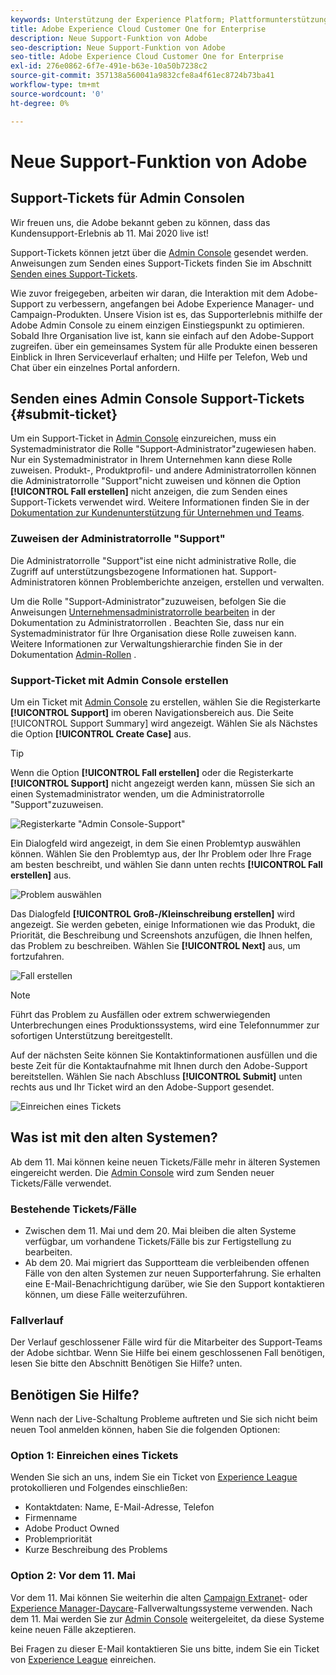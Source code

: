 ```yaml
---
keywords: Unterstützung der Experience Platform; Plattformunterstützung; Unterstützung intelligenter Dienste; Kundenunterstützung; Unterstützung der Attribution; rtcdp-Unterstützung; Support-Ticket einreichen; Support-Ticket
title: Adobe Experience Cloud Customer One for Enterprise
description: Neue Support-Funktion von Adobe
seo-description: Neue Support-Funktion von Adobe
seo-title: Adobe Experience Cloud Customer One for Enterprise
exl-id: 276e0862-6f7e-491e-b63e-10a50b7238c2
source-git-commit: 357138a560041a9832cfe8a4f61ec8724b73ba41
workflow-type: tm+mt
source-wordcount: '0'
ht-degree: 0%

---
```


# Neue Support-Funktion von Adobe

## Support-Tickets für Admin Consolen

Wir freuen uns, die Adobe bekannt geben zu können, dass das Kundensupport-Erlebnis ab 11. Mai 2020 live ist!

Support-Tickets können jetzt über die [Admin Console](https://adminconsole.adobe.com/) gesendet werden. Anweisungen zum Senden eines Support-Tickets finden Sie im Abschnitt [Senden eines Support-Tickets](#submit-ticket).

Wie zuvor freigegeben, arbeiten wir daran, die Interaktion mit dem Adobe-Support zu verbessern, angefangen bei Adobe Experience Manager- und Campaign-Produkten. Unsere Vision ist es, das Supporterlebnis mithilfe der Adobe Admin Console zu einem einzigen Einstiegspunkt zu optimieren. Sobald Ihre Organisation live ist, kann sie einfach auf den Adobe-Support zugreifen. über ein gemeinsames System für alle Produkte einen besseren Einblick in Ihren Serviceverlauf erhalten; und Hilfe per Telefon, Web und Chat über ein einzelnes Portal anfordern.

## Senden eines Admin Console Support-Tickets {#submit-ticket}

Um ein Support-Ticket in [Admin Console](https://adminconsole.adobe.com/) einzureichen, muss ein Systemadministrator die Rolle &quot;Support-Administrator&quot;zugewiesen haben. Nur ein Systemadministrator in Ihrem Unternehmen kann diese Rolle zuweisen. Produkt-, Produktprofil- und andere Administratorrollen können die Administratorrolle &quot;Support&quot;nicht zuweisen und können die Option **[!UICONTROL Fall erstellen]** nicht anzeigen, die zum Senden eines Support-Tickets verwendet wird. Weitere Informationen finden Sie in der [Dokumentation zur Kundenunterstützung für Unternehmen und Teams](https://helpx.adobe.com/enterprise/using/support-and-expert-services.html).

### Zuweisen der Administratorrolle &quot;Support&quot;

Die Administratorrolle &quot;Support&quot;ist eine nicht administrative Rolle, die Zugriff auf unterstützungsbezogene Informationen hat. Support-Administratoren können Problemberichte anzeigen, erstellen und verwalten.

Um die Rolle &quot;Support-Administrator&quot;zuzuweisen, befolgen Sie die Anweisungen [Unternehmensadministratorrolle bearbeiten](https://helpx.adobe.com/enterprise/using/admin-roles.html#add-admin-teams) in der Dokumentation zu Administratorrollen . Beachten Sie, dass nur ein Systemadministrator für Ihre Organisation diese Rolle zuweisen kann. Weitere Informationen zur Verwaltungshierarchie finden Sie in der Dokumentation [Admin-Rollen](https://helpx.adobe.com/enterprise/admin-guide.html/enterprise/using/admin-roles.ug.html) .

### Support-Ticket mit Admin Console erstellen

Um ein Ticket mit [Admin Console](https://adminconsole.adobe.com/) zu erstellen, wählen Sie die Registerkarte **[!UICONTROL Support]** im oberen Navigationsbereich aus. Die Seite [!UICONTROL Support Summary] wird angezeigt. Wählen Sie als Nächstes die Option **[!UICONTROL Create Case]** aus.

>[!TIP]
>
> Wenn die Option **[!UICONTROL Fall erstellen]** oder die Registerkarte **[!UICONTROL Support]** nicht angezeigt werden kann, müssen Sie sich an einen Systemadministrator wenden, um die Administratorrolle &quot;Support&quot;zuzuweisen.

![Registerkarte &quot;Admin Console-Support&quot;](./assets/Support.png)

Ein Dialogfeld wird angezeigt, in dem Sie einen Problemtyp auswählen können. Wählen Sie den Problemtyp aus, der Ihr Problem oder Ihre Frage am besten beschreibt, und wählen Sie dann unten rechts **[!UICONTROL Fall erstellen]** aus.

![Problem auswählen](./assets/select-case-type.png)

Das Dialogfeld **[!UICONTROL Groß-/Kleinschreibung erstellen]** wird angezeigt. Sie werden gebeten, einige Informationen wie das Produkt, die Priorität, die Beschreibung und Screenshots anzufügen, die Ihnen helfen, das Problem zu beschreiben. Wählen Sie **[!UICONTROL Next]** aus, um fortzufahren.

![Fall erstellen](./assets/create_case.png)

>[!NOTE]
>
> Führt das Problem zu Ausfällen oder extrem schwerwiegenden Unterbrechungen eines Produktionssystems, wird eine Telefonnummer zur sofortigen Unterstützung bereitgestellt.

Auf der nächsten Seite können Sie Kontaktinformationen ausfüllen und die beste Zeit für die Kontaktaufnahme mit Ihnen durch den Adobe-Support bereitstellen. Wählen Sie nach Abschluss **[!UICONTROL Submit]** unten rechts aus und Ihr Ticket wird an den Adobe-Support gesendet.

![Einreichen eines Tickets](./assets/submit_case.png)

## Was ist mit den alten Systemen?

Ab dem 11. Mai können keine neuen Tickets/Fälle mehr in älteren Systemen eingereicht werden.  Die [Admin Console](https://adminconsole.adobe.com/) wird zum Senden neuer Tickets/Fälle verwendet.

### Bestehende Tickets/Fälle

* Zwischen dem 11. Mai und dem 20. Mai bleiben die alten Systeme verfügbar, um vorhandene Tickets/Fälle bis zur Fertigstellung zu bearbeiten.
* Ab dem 20. Mai migriert das Supportteam die verbleibenden offenen Fälle von den alten Systemen zur neuen Supporterfahrung.  Sie erhalten eine E-Mail-Benachrichtigung darüber, wie Sie den Support kontaktieren können, um diese Fälle weiterzuführen.

### Fallverlauf

Der Verlauf geschlossener Fälle wird für die Mitarbeiter des Support-Teams der Adobe sichtbar.  Wenn Sie Hilfe bei einem geschlossenen Fall benötigen, lesen Sie bitte den Abschnitt Benötigen Sie Hilfe? unten.

## Benötigen Sie Hilfe?

Wenn nach der Live-Schaltung Probleme auftreten und Sie sich nicht beim neuen Tool anmelden können, haben Sie die folgenden Optionen:

### Option 1: Einreichen eines Tickets

Wenden Sie sich an uns, indem Sie ein Ticket von [Experience League](https://experienceleague.adobe.com/?support-solution=General#support) protokollieren und Folgendes einschließen:

* Kontaktdaten: Name, E-Mail-Adresse, Telefon
* Firmenname
* Adobe Product Owned
* Problempriorität
* Kurze Beschreibung des Problems

### Option 2: Vor dem 11. Mai

Vor dem 11. Mai können Sie weiterhin die alten [Campaign Extranet](https://support.neolane.net/webApp/extranetLogin)- oder [Experience Manager-Daycare](https://daycare.day.com/home.html)-Fallverwaltungssysteme verwenden.  Nach dem 11. Mai werden Sie zur [Admin Console](https://adminconsole.adobe.com/) weitergeleitet, da diese Systeme keine neuen Fälle akzeptieren.

Bei Fragen zu dieser E-Mail kontaktieren Sie uns bitte, indem Sie ein Ticket von [Experience League](https://experienceleague.adobe.com/?support-solution=General#support) einreichen.
